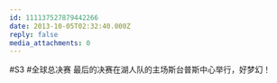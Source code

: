 ```yaml
---
id: 111137527879442266
date: 2013-10-05T02:32:40.000Z
reply: false
media_attachments: 0
---
```


#S3 #全球总决赛 最后的决赛在湖人队的主场斯台普斯中心举行，好梦幻！

